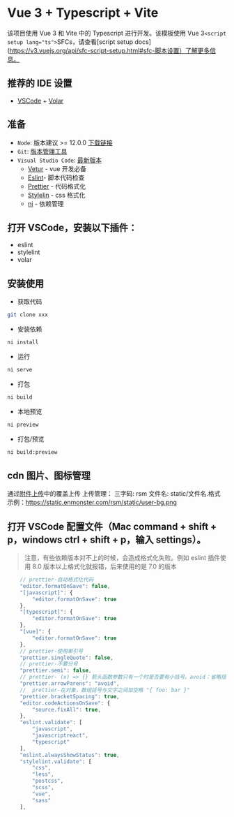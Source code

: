 # Vue 3 + Typescript + Vite

该项目使用 Vue 3 和 Vite 中的 Typescript 进行开发。该模板使用 Vue 3`<script setup lang="ts">`SFCs，请查看[script setup docs](https://v3.vuejs.org/api/sfc-script-setup.html#sfc-脚本设置）了解更多信息。

## 推荐的 IDE 设置

- [VSCode](https://code.visualstudio.com/) + [Volar](https://marketplace.visualstudio.com/items?itemName=johnsoncodehk.volar)

## 准备

- `Node`: 版本建议 >= 12.0.0 [下载链接](https://nodejs.org/zh-cn/download/)
- `Git`: [版本管理工具](https://www.git-scm.com/download)
- `Visual Studio Code`: [最新版本](https://code.visualstudio.com/Download/)
  - [Vetur](https://marketplace.visualstudio.com/items?itemName=octref.vetur) - vue 开发必备
  - [Eslint](https://marketplace.visualstudio.com/items?itemName=dbaeumer.vscode-eslint)- 脚本代码检查
  - [Prettier](https://marketplace.visualstudio.com/items?itemName=esbenp.prettier-vscode) - 代码格式化
  - [Stylelin](https://marketplace.visualstudio.com/items?itemName=stylelint.vscode-stylelint) - css 格式化
  - [ni](https://github.com/antfu/ni) - 依赖管理

## 打开 VSCode，安装以下插件：

- eslint
- stylelint
- volar

## 安装使用

- 获取代码

```sh
git clone xxx
```

- 安装依赖

```sh
ni install
```

- 运行

```sh
ni serve
```

- 打包

```sh
ni build
```

- 本地预览

```sh
ni preview
```

- 打包/预览

```sh
ni build:preview
```

## cdn 图片、图标管理

通过[附件上传](https://eboss.enmonster.com/fls/myUpload)中的覆盖上传
上传管理：
三字码: rsm
文件名: static/文件名.格式
示例：https://static.enmonster.com/rsm/static/user-bg.png

## 打开 VSCode 配置文件（Mac command + shift + p，windows ctrl + shift + p，输入 settings）。

> 注意，有些依赖版本对不上的时候，会造成格式化失败。例如 eslint 插件使用 8.0 版本以上格式化就报错，后来使用的是 7.0 的版本

```js
    // prettier-自动格式化代码
    "editor.formatOnSave": false,
    "[javascript]": {
        "editor.formatOnSave": true
    },
    "[typescript]": {
        "editor.formatOnSave": true
    },
    "[vue]": {
        "editor.formatOnSave": true
    },
    // prettier-使用单引号
    "prettier.singleQuote": false,
    // prettier-不要分号
    "prettier.semi": false,
    // prettier- (x) => {} 箭头函数参数只有一个时是否要有小括号。avoid：省略括号
    "prettier.arrowParens": "avoid",
    //  prettier-在对象，数组括号与文字之间加空格 "{ foo: bar }"
    "prettier.bracketSpacing": true,
    "editor.codeActionsOnSave": {
        "source.fixAll": true,
    },
    "eslint.validate": [
        "javascript",
        "javascriptreact",
        "typescript"
    ],
    "eslint.alwaysShowStatus": true,
    "stylelint.validate": [
        "css",
        "less",
        "postcss",
        "scss",
        "vue",
        "sass"
    ],
```
